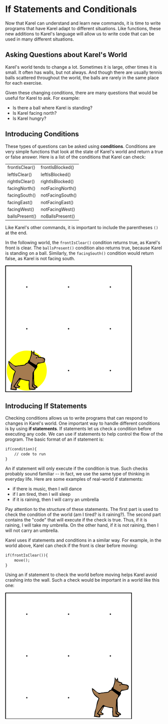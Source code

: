 # If Statements and Conditionals

Now that Karel can understand and learn new commands, it is time to write programs that have Karel adapt to different situations. Like functions, these new additions to Karel's language will allow us to write code that can be used in many different situations.

## Asking Questions about Karel's World

Karel's world tends to change a lot. Sometimes it is large, other times it is small. It often has walls, but not always. And though there are usually tennis balls scattered throughout the world, the balls are rarely in the same place for each exercise.

Given these changing conditions, there are many questions that would be useful for Karel to ask. For example:
 - Is there a ball where Karel is standing?
 - Is Karel facing north?
 - Is Karel hungry?


## Introducing Conditions

These types of questions can be asked using **conditions**. Conditions are very simple functions that look at the state of Karel's world and return a true or false answer. Here is a list of the conditions that Karel can check:

|  |  |
| -------------- | ---------------- |
| frontIsClear() | frontIsBlocked() |
| leftIsClear()  | leftIsBlocked()  | 
| rightIsClear() | rightIsBlocked() | 
| facingNorth()  | notFacingNorth() |
| facingSouth()  | notFacingSouth() |
| facingEast()   | notFacingEast()  |
| facingWest()   | notFacingWest()  |
| ballsPresent() | noBallsPresent() |

Like Karel's other commands, it is important to include the parentheses `()` at the end.

In the following world, the `frontIsClear()` condition returns true, as Karel's front is clear. The `ballsPresent()` condition also returns true, because Karel is standing on a ball. Similarly, the `facingSouth()` condition would return false, as Karel is not facing south.

![Karel Conditions](../static/karel/karel-is-ball.png)


## Introducing If Statements

Checking conditions allows us to write programs that can respond to changes in Karel's world. One important way to handle different conditions is by using **if statements**. If statements let us check a condition before executing any code. 
We can use if statements to help control the flow of the program. The basic format of an if statement is:

    if(condition){
        // code to run
    }

An if statement will only execute if the condition is true. Such checks probably sound familiar -- in fact, we use the same type of thinking in everyday life. Here are some examples of real-world if statements:

- if there is music, then I will dance
- if I am tired, then I will sleep
- if it is raining, then I will carry an umbrella

Pay attention to the structure of these statements. The first part is used to check the condition of the world (am I tired? is it raining?). The second part contains the "code" that will execute if the check is true. Thus, if it is raining, I will take my umbrella. On the other hand, if it is not raining, then I will not carry an umbrella.

Karel uses if statements and conditions in a similar way. For example, in the world above, Karel can check if the front is clear before moving:

    if(frontIsClear()){
        move();
    }
    
Using an if statement to check the world before moving helps Karel avoid crashing into the wall. Such a check would be important in a world like this one:

![Karel's front is blocked](../static/karel/karel-no-move.png)


